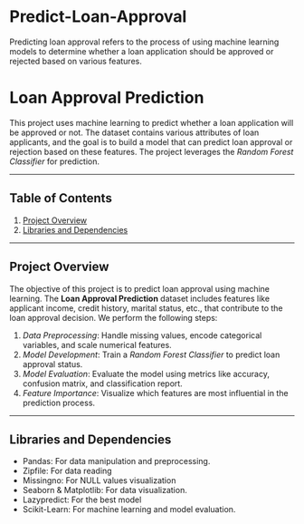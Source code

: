# Predict-Loan-Approval

Predicting loan approval refers to the process of using machine learning models to determine whether a loan application should be approved or rejected based on various features.

# Loan Approval Prediction

This project uses machine learning to predict whether a loan application will be approved or not. The dataset contains various attributes of loan applicants, and the goal is to build a model that can predict loan approval or rejection based on these features. The project leverages the *Random Forest Classifier* for prediction.

---

## Table of Contents
1. [Project Overview](#project-overview)
3. [Libraries and Dependencies](#libraries-and-dependencies)

---

## Project Overview

The objective of this project is to predict loan approval using machine learning. The **Loan Approval Prediction** dataset includes features like applicant income, credit history, marital status, etc., that contribute to the loan approval decision. We perform the following steps:

1. *Data Preprocessing*: Handle missing values, encode categorical variables, and scale numerical features.
2. *Model Development*: Train a *Random Forest Classifier* to predict loan approval status.
3. *Model Evaluation*: Evaluate the model using metrics like accuracy, confusion matrix, and classification report.
4. *Feature Importance*: Visualize which features are most influential in the prediction process.

---

## Libraries and Dependencies

- Pandas: For data manipulation and preprocessing.
- Zipfile: For data reading
- Missingno: For NULL values visualization
- Seaborn & Matplotlib: For data visualization.
- Lazypredict: For the best model
- Scikit-Learn: For machine learning and model evaluation.
